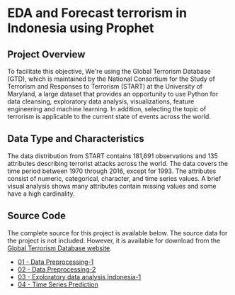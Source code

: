 # EDA and Forecast terrorism in Indonesia using Prophet

## Project Overview
To facilitate this objective, We're using the Global Terrorism Database (GTD), which is maintained by the National Consortium for the Study of Terrorism and Responses to Terrorism (START) at the University of Maryland, a large dataset that provides an opportunity to use Python for data cleansing, exploratory data analysis, visualizations, feature engineering and machine learning.  In addition, selecting the topic of terrorism is applicable to the current state of events across the world.


## Data Type and Characteristics
The data distribution from START contains 181,691 observations and 135 attributes describing terrorist attacks across the world.  The data covers the time period between 1970 through 2016, except for 1993.  The attributes consist of numeric, categorical, character, and time series values.  A brief visual analysis shows many attributes contain missing values and some have a high cardinality.


## Source Code
The complete source for this project is available below.  The source data for the project is not included.  However, it is available for download from the [Global Terrorism Database website](http://www.start.umd.edu/gtd/).

* [01 - Data Preprocessing-1](01-Data-Preprocessing-1.ipynb)
* [02 - Data Preprocessing-2](02-Data-Preprocessing-2.ipynb)
* [03 - Exploratory data analysis Indonesia-1](https://medium.com/@andrepradika/03-exploratory-data-analysis-indonesia-1-d8c7071cd3cf)
* [04 - Time Series Prediction](04-Time-series-prediction.ipynb)
